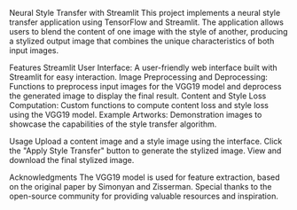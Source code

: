 Neural Style Transfer with Streamlit
This project implements a neural style transfer application using TensorFlow and Streamlit. The application allows users to blend the content of one image with the style of another, producing a stylized output image that combines the unique characteristics of both input images.

Features
Streamlit User Interface: A user-friendly web interface built with Streamlit for easy interaction.
Image Preprocessing and Deprocessing: Functions to preprocess input images for the VGG19 model and deprocess the generated image to display the final result.
Content and Style Loss Computation: Custom functions to compute content loss and style loss using the VGG19 model.
Example Artworks: Demonstration images to showcase the capabilities of the style transfer algorithm.

Usage
Upload a content image and a style image using the interface.
Click the "Apply Style Transfer" button to generate the stylized image.
View and download the final stylized image.

Acknowledgments
The VGG19 model is used for feature extraction, based on the original paper by Simonyan and Zisserman.
Special thanks to the open-source community for providing valuable resources and inspiration.
